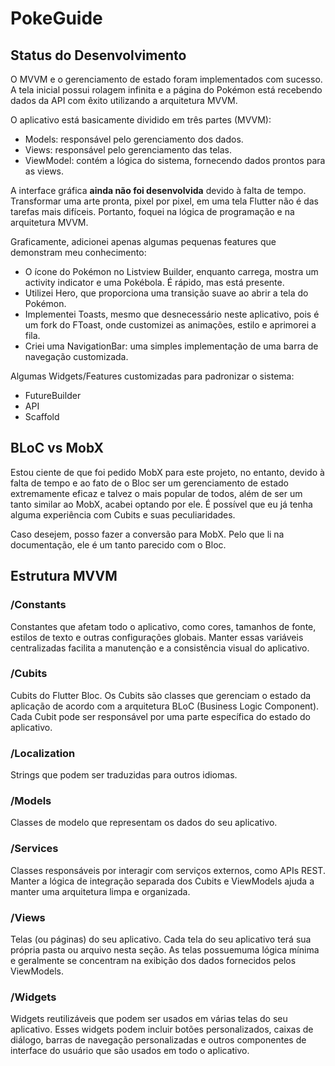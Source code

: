 # PokeGuide

## Status do Desenvolvimento

O MVVM e o gerenciamento de estado foram implementados com sucesso. A tela inicial possui rolagem infinita e a página do Pokémon está recebendo dados da API com êxito utilizando a arquitetura MVVM.

O aplicativo está basicamente dividido em três partes (MVVM):

- Models: responsável pelo gerenciamento dos dados.
- Views: responsável pelo gerenciamento das telas.
- ViewModel: contém a lógica do sistema, fornecendo dados prontos para as views.


A interface gráfica **ainda não foi desenvolvida** devido à falta de tempo. Transformar uma arte pronta, pixel por pixel, em uma tela Flutter não é das tarefas mais difíceis. Portanto, foquei na lógica de programação e na arquitetura MVVM.

Graficamente, adicionei apenas algumas pequenas features que demonstram meu conhecimento:
- O ícone do Pokémon no Listview Builder, enquanto carrega, mostra um activity indicator e uma Pokébola. É rápido, mas está presente.
- Utilizei Hero, que proporciona uma transição suave ao abrir a tela do Pokémon.
- Implementei Toasts, mesmo que desnecessário neste aplicativo, pois é um fork do FToast, onde customizei as animações, estilo e aprimorei a fila.
- Criei uma NavigationBar: uma simples implementação de uma barra de navegação customizada.

Algumas Widgets/Features customizadas para padronizar o sistema:

- FutureBuilder
- API
- Scaffold

## BLoC vs MobX

Estou ciente de que foi pedido MobX para este projeto, no entanto, devido à falta de tempo e ao fato de o Bloc ser um gerenciamento de estado extremamente eficaz e talvez o mais popular de todos, além de ser um tanto similar ao MobX, acabei optando por ele. É possível que eu já tenha alguma experiência com Cubits e suas peculiaridades.

Caso desejem, posso fazer a conversão para MobX. Pelo que li na documentação, ele é um tanto parecido com o Bloc.

## Estrutura MVVM

### /Constants
Constantes que afetam todo o aplicativo, como cores, tamanhos de fonte, estilos de texto e outras configurações globais. Manter essas variáveis centralizadas facilita a manutenção e a consistência visual do aplicativo.

### /Cubits
Cubits do Flutter Bloc. Os Cubits são classes que gerenciam o estado da aplicação de acordo com a arquitetura BLoC (Business Logic Component). Cada Cubit pode ser responsável por uma parte específica do estado do aplicativo.

### /Localization
Strings que podem ser traduzidas para outros idiomas.

### /Models
Classes de modelo que representam os dados do seu aplicativo.

### /Services
Classes responsáveis por interagir com serviços externos, como APIs REST. Manter a lógica de integração separada dos Cubits e ViewModels ajuda a manter uma arquitetura limpa e organizada.

### /Views
Telas (ou páginas) do seu aplicativo. Cada tela do seu aplicativo terá sua própria pasta ou arquivo nesta seção. As telas possuemuma lógica mínima e geralmente se concentram na exibição dos dados fornecidos pelos ViewModels.

### /Widgets
Widgets reutilizáveis que podem ser usados em várias telas do seu aplicativo. Esses widgets podem incluir botões personalizados, caixas de diálogo, barras de navegação personalizadas e outros componentes de interface do usuário que são usados em todo o aplicativo.

